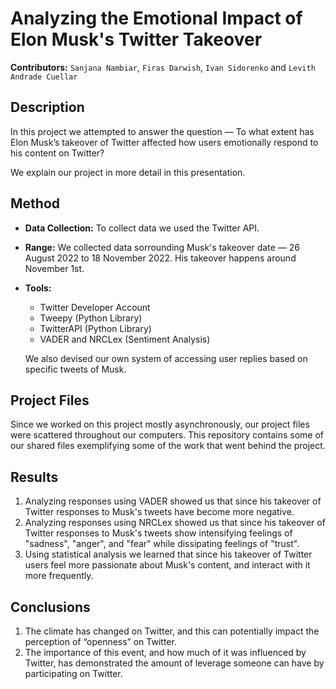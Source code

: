 # Analyzing the Emotional Impact of Elon Musk's Twitter Takeover
**Contributors:** `Sanjana Nambiar`, `Firas Darwish`, `Ivan Sidorenko` and `Levith Andrade Cuellar`

## Description
In this project we attempted to answer the question — To what extent has Elon Musk’s takeover of Twitter affected how users emotionally respond to his content on Twitter?

We explain our project in more detail in this presentation.

## Method
- **Data Collection:** To collect data we used the Twitter API.
- **Range:** We collected data sorrounding Musk's takeover date — 26 August 2022 to 18 November 2022. His takeover happens around November 1st.
- **Tools:**
  - Twitter Developer Account
  - Tweepy (Python Library)
  - TwitterAPI (Python Library)
  - VADER and NRCLex (Sentiment Analysis)

  We also devised our own system of accessing user replies based on specific tweets of Musk.

## Project Files
Since we worked on this project mostly asynchronously, our project files were scattered throughout our computers. This repository contains some of our shared files exemplifying some of the work that went behind the project.

## Results
1. Analyzing responses using VADER showed us that since his takeover of Twitter responses to Musk's tweets have become more negative.
2. Analyzing responses using NRCLex showed us that since his takeover of Twitter responses to Musk's tweets show intensifying feelings of "sadness", "anger", and "fear" while dissipating feelings of "trust".
3. Using statistical analysis we learned that since his takeover of Twitter users feel more passionate about Musk's content, and interact with it more frequently.

## Conclusions
1. The climate has changed on Twitter, and this can potentially impact the perception of “openness” on Twitter.
2. The importance of this event, and how much of it was influenced by Twitter, has demonstrated the amount of leverage someone can have by participating on Twitter. 
